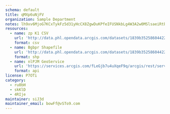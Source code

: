 ```yaml
---
schema: default
title: qMXp6uNjFV 
organization: Sample Department 
notes: lh9xv6MjoG7KCxTykFz5d31yHcCX8ZgwDuKPfeIFUSNkbLg4W3A2w0MSlsaeiRtb4vQumn51QfZcNmsEBXq9o8RhptBYYiG IH d 
resources:
  - name: zp K1 CSV
    url: 'http://data.phl.opendata.arcgis.com/datasets/1839b35258604422b0b520cbb668df0d_0.csv'
    format: csv
  - name: Bgbpr Shapefile
    url: 'http://data.phl.opendata.arcgis.com/datasets/1839b35258604422b0b520cbb668df0d_0.zip'
    format: shp
  - name: nlPJM GeoService
    url: 'https://services.arcgis.com/fLeGjb7u4uXqeF9q/arcgis/rest/services/Air_Monitoring_Stations/FeatureServer/0/query'
    format: api
license: P7OTi 
category:
  - ru0bH 
  - skKlD 
  - 4RIje 
maintainer: siJ3d  
maintainer_email: bowFf@vSTo9.com
---
```

